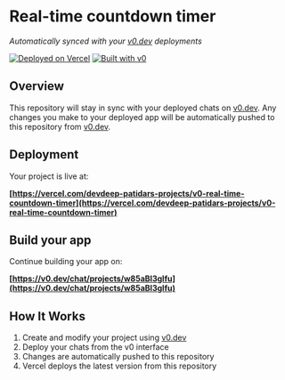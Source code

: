 # Real-time countdown timer

*Automatically synced with your [v0.dev](https://v0.dev) deployments* 

[![Deployed on Vercel](https://img.shields.io/badge/Deployed%20on-Vercel-black?style=for-the-badge&logo=vercel)](https://vercel.com/devdeep-patidars-projects/v0-real-time-countdown-timer)
[![Built with v0](https://img.shields.io/badge/Built%20with-v0.dev-black?style=for-the-badge)](https://v0.dev/chat/projects/w85aBI3glfu)

## Overview

This repository will stay in sync with your deployed chats on [v0.dev](https://v0.dev).
Any changes you make to your deployed app will be automatically pushed to this repository from [v0.dev](https://v0.dev).

## Deployment

Your project is live at:

**[https://vercel.com/devdeep-patidars-projects/v0-real-time-countdown-timer](https://vercel.com/devdeep-patidars-projects/v0-real-time-countdown-timer)**

## Build your app

Continue building your app on:

**[https://v0.dev/chat/projects/w85aBI3glfu](https://v0.dev/chat/projects/w85aBI3glfu)**

## How It Works

1. Create and modify your project using [v0.dev](https://v0.dev)
2. Deploy your chats from the v0 interface
3. Changes are automatically pushed to this repository
4. Vercel deploys the latest version from this repository
